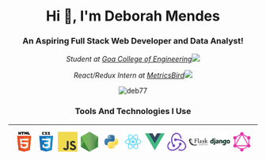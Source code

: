 <h1 align="center">Hi 👋, I'm Deborah Mendes</h1>
<h3 align="center">An Aspiring Full Stack Web Developer and Data Analyst!</h3>
<p align="center"><em>Student at <a href="http://www.gec.ac.in/">Goa College of Engineering</a></em><img src="https://media.giphy.com/media/fYSnHlufseco8Fh93Z/giphy.gif" width="30"></p>
<p align="center"><em>React/Redux Intern at <a href="https://metricsbird.com/">MetricsBird</a></em><img src="https://media.giphy.com/media/WUlplcMpOCEmTGBtBW/giphy.gif" width="30/">
</p>	
<p align="center"><img  src="https://github-readme-stats.vercel.app/api?username=deb77&show_icons=true&count_private=true" alt="deb77" /></p>
<h3 align="center">Tools And Technologies I Use</h3>
  
---

<p align="center">
  <img width="40" src="https://raw.githubusercontent.com/github/explore/80688e429a7d4ef2fca1e82350fe8e3517d3494d/topics/html/html.png"/>
  <img width="40" src="https://raw.githubusercontent.com/github/explore/80688e429a7d4ef2fca1e82350fe8e3517d3494d/topics/css/css.png"/>
  <img width="40" src="https://raw.githubusercontent.com/github/explore/80688e429a7d4ef2fca1e82350fe8e3517d3494d/topics/javascript/javascript.png"/>
  <img width="40" src="https://raw.githubusercontent.com/github/explore/80688e429a7d4ef2fca1e82350fe8e3517d3494d/topics/nodejs/nodejs.png"/>
  <img width="40" src="https://raw.githubusercontent.com/github/explore/80688e429a7d4ef2fca1e82350fe8e3517d3494d/topics/python/python.png"/>
  <img width="40" src="https://raw.githubusercontent.com/github/explore/80688e429a7d4ef2fca1e82350fe8e3517d3494d/topics/react/react.png"/>
  <img width="40" src="https://raw.githubusercontent.com/github/explore/80688e429a7d4ef2fca1e82350fe8e3517d3494d/topics/vue/vue.png"/>
  <img width="40" src="https://raw.githubusercontent.com/github/explore/80688e429a7d4ef2fca1e82350fe8e3517d3494d/topics/redux/redux.png"/>
  <img width="40" src="https://raw.githubusercontent.com/github/explore/80688e429a7d4ef2fca1e82350fe8e3517d3494d/topics/flask/flask.png"/>
  <img width="40" src="https://raw.githubusercontent.com/github/explore/80688e429a7d4ef2fca1e82350fe8e3517d3494d/topics/django/django.png"/>
  <img width="40" src="https://raw.githubusercontent.com/github/explore/5c058a388828bb5fde0bcafd4bc867b5bb3f26f3/topics/graphql/graphql.png"/>
</p>
